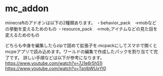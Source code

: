# mc_addon

minecraftのアドオンは以下の2種類あります。
・behavior_pack　→mobなどの挙動を変えるためのもの
・resource_pack　→mob,アイテムなどの見た目を変えるためのもの

どちらも中身を編集したらzipで固めて拡張子を.mcpackにしてスマホで開くとmcpeアプリで読み込めます。ワールドの編集で作成したパックを割り当てて完了です。
詳しい手順などは以下が参考になります。
https://www.youtube.com/watch?v=7J1e6r5h51I
https://www.youtube.com/watch?v=TsnIbWUxYI0

